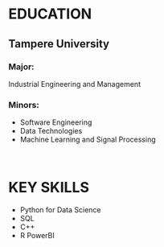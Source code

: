# EDUCATION
## Tampere University
### Major: 
Industrial Engineering and Management
### Minors:
* Software Engineering
* Data Technologies
* Machine Learning and Signal Processing
<br/>

# KEY SKILLS
* Python for Data Science
* SQL
* C++
* R
PowerBI
